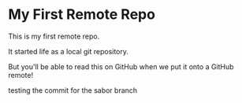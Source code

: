 # My First Remote Repo

This is my first remote repo.

It started life as a local git repository.

But you'll be able to read this on GitHub when we put it onto a GitHub remote!

testing the commit for the sabor branch
